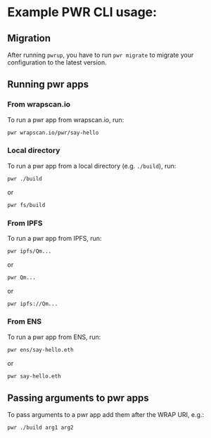 # Example PWR CLI usage:

## Migration
After running `pwrup`, you have to run `pwr migrate` to migrate your configuration to the latest version.

## Running pwr apps

### From wrapscan.io
To run a pwr app from wrapscan.io, run:
```bash
pwr wrapscan.io/pwr/say-hello
```

### Local directory
To run a pwr app from a local directory (e.g. `./build`), run:
```bash
pwr ./build
```
or 
```bash
pwr fs/build
```

### From IPFS
To run a pwr app from IPFS, run:
```bash
pwr ipfs/Qm...
```
or 
```bash
pwr Qm...
```
or 
```bash
pwr ipfs://Qm...
```

### From ENS
To run a pwr app from ENS, run:
```bash
pwr ens/say-hello.eth
```
or
```bash
pwr say-hello.eth
```

## Passing arguments to pwr apps
To pass arguments to a pwr app add them after the WRAP URI, e.g.:
```bash
pwr ./build arg1 arg2
```